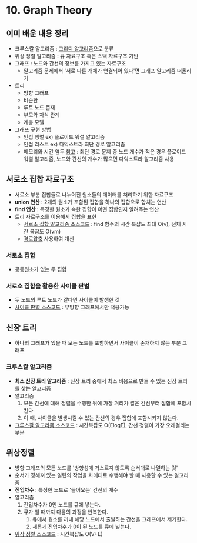 # 10. Graph Theory 

## 이미 배운 내용 정리
- 크루스칼 알고리즘 : [그리디 알고리즘](https://github.com/pjw5521/Coding_Test_Algorithm/tree/main/%5B이것이%20취업을%20위한%20코딩테스트다%5D%20정리/2.%20주요알고리즘이론/03.%20Greedy)으로 분류
- 위상 정렬 알고리즘 : 큐 자료구조 혹은 스택 자료구조 기반 
- 그래프 : 노드와 간선의 정보를 가지고 있는 자료구조 
    + 알고리즘 문제에서 '서로 다른 개체가 연결되어 있다'면 그래프 알고리즘 떠올리기 
- 트리 
    + 방향 그래프
    + 비순환
    + 루트 노드 존재
    + 부모와 자식 관계
    + 계층 모델
- 그래프 구현 방법 
    + 인접 행렬 ex) 플로이드 워셜 알고리즘
    + 인접 리스트 ex) 다익스트라 최단 경로 알고리즘 
    + 메모리와 시간 염두 [참고](https://github.com/pjw5521/Coding_Test_Algorithm/tree/main/%5B이것이%20취업을%20위한%20코딩테스트다%5D%20정리/2.%20주요알고리즘이론/09.%20Dijkstra's) : 최단 경로 문제 중 노드 개수가 적은 경우 플로이드 워셜 알고리즘, 노드와 간선의 개수가 많으면 다익스트라 알고리즘 사용 


## 서로소 집합 자료구조 
- 서로소 부분 집합들로 나누어진 원소들의 데이터를 처리하기 위한 자료구조 
- **union 연산** : 2개의 원소가 포함된 집합을 하나의 집합으로 합치는 연산
- **find 연산** : 특정한 원소가 속한 집합이 어떤 집합인지 알려주는 연산 
- 트리 자료구조를 이용해서 집합을 표현 
    + [서로소 집합 알고리즘 소스코드](https://github.com/pjw5521/Coding_Test_Algorithm/blob/main/%5B이것이%20취업을%20위한%20코딩테스트다%5D%20정리/2.%20주요알고리즘이론/10.%20Graph%20Theory/10-1%20기본적인%20서로소%20집합%20알고리즘.py) : find 함수의 시간 복잡도 최대 O(v), 전체 시간 복잡도 O(vm)
    + [경로압축](https://github.com/pjw5521/Coding_Test_Algorithm/blob/main/%5B이것이%20취업을%20위한%20코딩테스트다%5D%20정리/2.%20주요알고리즘이론/10.%20Graph%20Theory/10-2%20경로%20압축%20기법.py) 사용하여 개선 

### 서로소 집합 
- 공통원소가 없는 두 집합 

### 서로소 집합을 활용한 사이클 판별 
- 두 노드의 루트 노드가 같다면 사이클이 발생한 것 
- [사이클 판별 소스코드](https://github.com/pjw5521/Coding_Test_Algorithm/blob/main/%5B이것이%20취업을%20위한%20코딩테스트다%5D%20정리/2.%20주요알고리즘이론/10.%20Graph%20Theory/10-3%20사이클%20판별.py) : 무방향 그래프에서만 적용가능 

## 신장 트리
- 하나의 그래프가 있을 때 모든 노드를 포함하면서 사이클이 존재하지 않는 부분 그래프
### 크루스칼 알고리즘 
- **최소 신장 트리 알고리즘** : 신장 트리 중에서 최소 비용으로 만들 수 있는 신장 트리를 찾는 알고리즘 
- 알고리즘 
    1. 모든 간선에 대해 정렬을 수행한 뒤에 가장 거리가 짧은 간선부터 집합에 포함시킨다.
    2. 이 때, 사이클을 발생시킬 수 있는 간선의 경우 집합에 포함시키지 않는다. 
- [크루스칼 알고리즘 소스코드](https://github.com/pjw5521/Coding_Test_Algorithm/blob/main/%5B이것이%20취업을%20위한%20코딩테스트다%5D%20정리/2.%20주요알고리즘이론/10.%20Graph%20Theory/10-5%20크루스칼%20알고리즘.py) : 시간복잡도 O(ElogE), 간선 정렬이 가장 오래걸리는 부분 

## 위상정렬 
- 방향 그래프의 모든 노드를 '방향성에 거스르지 않도록 순서대로 나열하는 것'
- 순서가 정해져 있는 일련의 작업을 차례대로 수행해야 할 때 사용할 수 있는 알고리즘 
- **진입차수** : 특정한 노드로 '들어오는' 간선의 개수 
- 알고리즘 
    1. 진입차수가 0인 노드를 큐에 넣는다.
    2. 큐가 빌 때까지 다음의 과정을 반복한다.
        1. 큐에서 원소를 꺼내 해당 노드에서 출발하는 간선을 그래프에서 제거한다.
        2. 새롭게 진입차수가 0이 된 노드를 큐에 넣는다. 
- [위상 정렬 소스코드](https://github.com/pjw5521/Coding_Test_Algorithm/blob/main/%5B이것이%20취업을%20위한%20코딩테스트다%5D%20정리/2.%20주요알고리즘이론/10.%20Graph%20Theory/10-6%20위상%20정렬.py) : 시간복잡도 O(V+E)
